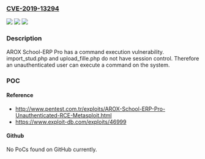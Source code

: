### [CVE-2019-13294](https://cve.mitre.org/cgi-bin/cvename.cgi?name=CVE-2019-13294)
![](https://img.shields.io/static/v1?label=Product&message=n%2Fa&color=blue)
![](https://img.shields.io/static/v1?label=Version&message=n%2Fa&color=blue)
![](https://img.shields.io/static/v1?label=Vulnerability&message=n%2Fa&color=brighgreen)

### Description

AROX School-ERP Pro has a command execution vulnerability. import_stud.php and upload_fille.php do not have session control. Therefore an unauthenticated user can execute a command on the system.

### POC

#### Reference
- http://www.pentest.com.tr/exploits/AROX-School-ERP-Pro-Unauthenticated-RCE-Metasploit.html
- https://www.exploit-db.com/exploits/46999

#### Github
No PoCs found on GitHub currently.

